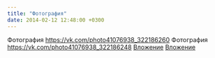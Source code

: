 ```yaml
---
title: "Фотография"
date: 2014-02-12 12:48:00 +0300
---
```


Фотография
<a class="vk-attach" href="https://vk.com/photo41076938_322186260">https://vk.com/photo41076938_322186260</a>
Фотография
<a class="vk-attach" href="https://vk.com/photo41076938_322186248">https://vk.com/photo41076938_322186248</a>
<a class="vk-attach" href="https://vk.com/photo41076938_322186260">Вложение</a>
<a class="vk-attach" href="https://vk.com/photo41076938_322186248">Вложение</a>
